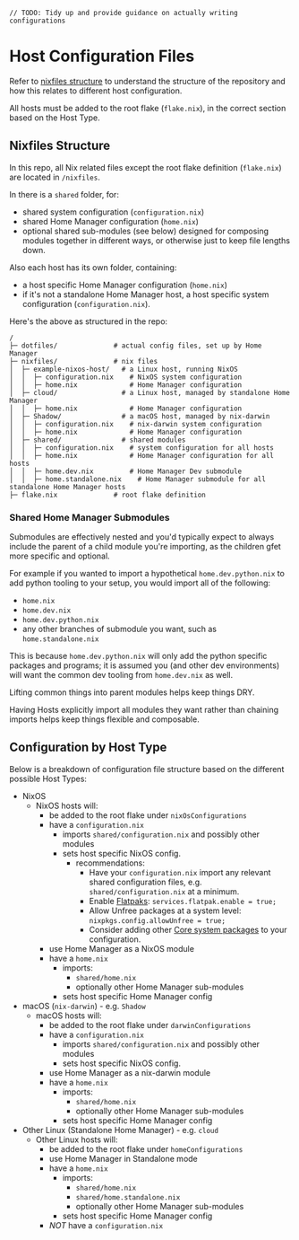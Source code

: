 `// TODO: Tidy up and provide guidance on actually writing configurations`

# Host Configuration Files

Refer to [nixfiles structure](#nixfiles-structure) to understand the structure of the repository and how this relates to different host configuration.

All hosts must be added to the root flake (`flake.nix`), in the correct section based on the Host Type.

## Nixfiles Structure

In this repo, all Nix related files except the root flake definition (`flake.nix`) are located in `/nixfiles`.

In there is a `shared` folder, for:

- shared system configuration (`configuration.nix`)
- shared Home Manager configuration (`home.nix`)
- optional shared sub-modules (see below) designed for composing modules together in different ways, or otherwise just to keep file lengths down.

Also each host has its own folder, containing:

- a host specific Home Manager configuration (`home.nix`)
- if it's not a standalone Home Manager host, a host specific system configuration (`configuration.nix`).

Here's the above as structured in the repo:

```
/
├─ dotfiles/              # actual config files, set up by Home Manager
├─ nixfiles/              # nix files
│  ├─ example-nixos-host/   # a Linux host, running NixOS
│  │  ├─ configuration.nix    # NixOS system configuration
│  │  ├─ home.nix             # Home Manager configuration
│  ├─ cloud/                # a Linux host, managed by standalone Home Manager
│  │  ├─ home.nix             # Home Manager configuration
│  ├─ Shadow/               # a macOS host, managed by nix-darwin
│  │  ├─ configuration.nix    # nix-darwin system configuration
│  │  ├─ home.nix             # Home Manager configuration
│  ├─ shared/               # shared modules
│  │  ├─ configuration.nix    # system configuration for all hosts
│  │  ├─ home.nix             # Home Manager configuration for all hosts
│  │  ├─ home.dev.nix         # Home Manager Dev submodule
│  │  ├─ home.standalone.nix    # Home Manager submodule for all standalone Home Manager hosts
├─ flake.nix              # root flake definition
```

### Shared Home Manager Submodules

Submodules are effectively nested and you'd typically expect to always include the parent of a child module you're importing, as the children gfet more specific and optional.

For example if you wanted to import a hypothetical `home.dev.python.nix` to add python tooling to your setup, you would import all of the following:

- `home.nix`
- `home.dev.nix`
- `home.dev.python.nix`
- any other branches of submodule you want, such as `home.standalone.nix`

This is because `home.dev.python.nix` will only add the python specific packages and programs; it is assumed you (and other dev environments) will want the common dev tooling from `home.dev.nix` as well.

Lifting common things into parent modules helps keep things DRY.

Having Hosts explicitly import all modules they want rather than chaining imports helps keep things flexible and composable.

## Configuration by Host Type

Below is a breakdown of configuration file structure based on the different possible Host Types:

- NixOS
  - NixOS hosts will:
    - be added to the root flake under `nixOsConfigurations`
    - have a `configuration.nix`
      - imports `shared/configuration.nix` and possibly other modules
      - sets host specific NixOS config.
        - recommendations:
          - Have your `configuration.nix` import any relevant shared configuration files, e.g. `shared/configuration.nix` at a minimum.
          - Enable [Flatpaks](sources/flatpak.md): `services.flatpak.enable = true;`
          - Allow Unfree packages at a system level: `nixpkgs.config.allowUnfree = true;`
          - Consider adding other [Core system packages](sources/host-nix.md) to your configuration.
    - use Home Manager as a NixOS module
    - have a `home.nix`
      - imports:
        - `shared/home.nix`
        - optionally other Home Manager sub-modules
      - sets host specific Home Manager config
- macOS (`nix-darwin`) - e.g. `Shadow`
  - macOS hosts will:
    - be added to the root flake under `darwinConfigurations`
    - have a `configuration.nix`
      - imports `shared/configuration.nix` and possibly other modules
      - sets host specific NixOS config.
    - use Home Manager as a nix-darwin module
    - have a `home.nix`
      - imports:
        - `shared/home.nix`
        - optionally other Home Manager sub-modules
      - sets host specific Home Manager config
- Other Linux (Standalone Home Manager) - e.g. `cloud`
  - Other Linux hosts will:
    - be added to the root flake under `homeConfigurations`
    - use Home Manager in Standalone mode
    - have a `home.nix`
      - imports:
        - `shared/home.nix`
        - `shared/home.standalone.nix`
        - optionally other Home Manager sub-modules
      - sets host specific Home Manager config
    - _NOT_ have a `configuration.nix`
